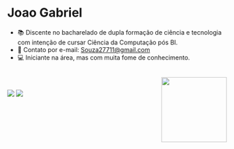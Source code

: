 # Joao Gabriel
- 📚 Discente no bacharelado de dupla formação de ciência e tecnologia com intenção de cursar Ciência da Computação pós BI.
- 📩 Contato por e-mail: Souza27711@gmail.com
- 💻 Iniciante na área, mas com muita fome de conhecimento. 



<div style="display: inline_block"><br>
  <img align="right" height="150" width="150" src="https://i.picasion.com/pic92/e8c4995928a87a346e857de425db7d53.gif">
</div>

##

<div>
<a href="https://www.instagram.com/eae.jg/" target="_blank"><img src="https://img.shields.io/badge/-Instagram-%23E4405F?style=for-the-badge&logo=instagram&logoColor=white" target="_blank"></a>
<a href="https://www.linkedin.com/in/jo%C3%A3o-gabriel-souza-santos-b0289a224/" target="_blank"><img src="https://img.shields.io/badge/-LinkedIn-%230077B5?style=for-the-badge&logo=linkedin&logoColor=white" target="_blank"></a> 
</div>
